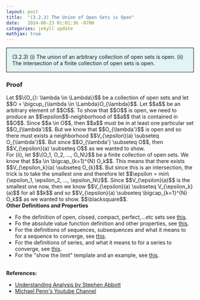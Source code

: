 ```yaml
---
layout: post
title:  "(3.2.3) The Union of Open Sets is Open"
date:   2024-06-23 01:01:36 -0700
categories: jekyll update
mathjax: true
---
```

<div style="background-color: #E3F4F4; padding: 15px 15px 15px 15px; border:1px solid black;">
  (3.2.3) (i) The union of an arbitrary collection of open sets is open. (ii) The intersection of a finite collection of open sets is open.
</div>
<!------------------------------------------------------------------------------------>
<h3>Proof</h3>
Let $$\{O_{}: \lambda \in \Lambda\}$$ be a collection of open sets and let $$O = \bigcup_{\lambda \in \Lambda}O_{\lambda}$$. Let $$a$$ be an arbitrary element of $$O$$. To show that $$O$$ is open, we need to produce an $$\epsilon$$-neighborhood of $$a$$ that is contained in $$O$$. Since $$a \in O$$, then $$a$$ must be in at least one particular set $$O_{\lambda'}$$. But we know that $$O_{\lambda'}$$ is open and so there must exists a neighborhood $$V_{\epsilon}(a) \subseteq O_{\lambda'}$$. But since $$O_{\lambda'} \subseteq O$$, then $$V_{\epsilon}(a) \subseteq O$$ as we wanted to show.
<br>
For (ii), let $$\{O_1, O_2, ..., O_N\}$$ be a finite collection of open sets. We know that $$a \in \bigcap_{k=1}^{N} O_k$$. This means that there exists  $$V_{\epsilon_k}(a) \subseteq O_{k}$$. But since this is an intersection, the trick is to take the smallest one and therefore let $$\epsilon = min\{\epsilon_1, \epsilon_2, ..., \epsilon_N\}$$. Since $$V_{\epsilon}(a)$$ is the smallest one now, then we know $$V_{\epsilon}(a) \subseteq V_{\epsilon_k}(a)$$ for all $$k$$ and so $$V_{\epsilon}(a) \subseteq \bigcap_{k=1}^{N} O_k$$ as we wanted to show. $$\blacksquare$$.
<br>
<!------------------------------------------------------------------------------------>
<b>Other Definitions and Properties</b>
<ul>
<li>Fo the definition of open, closed, compact, perfect,...etc sets see <a href="https://strncat.github.io/jekyll/update/2024/06/22/analysis-sets-definitions.html">this</a>.</li>
	
<li>Fo the absolute value function definition and other properties, see <a href="https://strncat.github.io/jekyll/update/2024/05/26/analysis-absolute-value-properties.html">this</a>.</li>

<li>For the definitions of sequences, subsequences and what it means to for a sequence to converge, see <a href="https://strncat.github.io/jekyll/update/2024/05/21/analysis-seq-definitions.html">this</a>.</li>

<li>For the definitions of series, and what it means to for a series to converge, see <a href="https://strncat.github.io/jekyll/update/2024/06/10/analysis-series-definitions.html">this</a>.</li>

<li>For the "show the limit" template and an example, see <a href="https://strncat.github.io/jekyll/update/2024/05/12/analysis-seq-limit-template.html">this</a>.</li>
</ul>
<br>
<!------------------------------------------------------------------------------------>
<b>References:</b>
<ul>
<li><a href="https://www.amazon.com/Understanding-Analysis-Undergraduate-Texts-Mathematics/dp/1493927116">Understanding Analysis by Stephen Abbott</a></li>
<li><a href="https://www.youtube.com/watch?v=JHCQfwKDG2k&list=PL22w63XsKjqxqaF-Q7MSyeSG1W1_xaQoS&index=22">Michael Penn's Youtube Channel</a></li>
</ul>